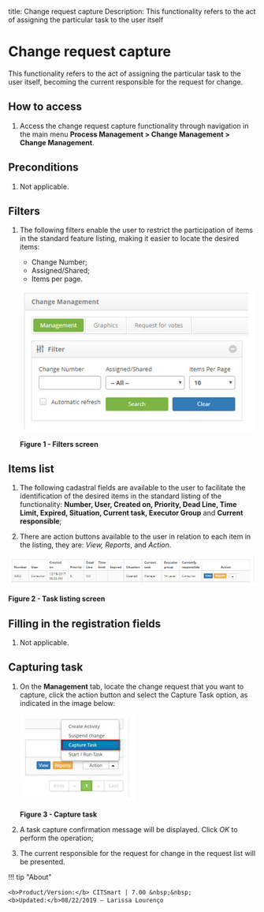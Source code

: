 title: Change request capture
Description: This functionality refers to the act of assigning the particular task to the user itself
# Change request capture

This functionality refers to the act of assigning the particular task to the user itself, becoming the current responsible for the request for change.

How to access
-------------

1. Access the change request capture functionality through navigation in the main menu 
**Process Management > Change Management > Change Management**.

Preconditions
----------------

1. Not applicable.

Filters
----------

1. The following filters enable the user to restrict the participation of items in the standard feature listing, making it 
easier to locate the desired items:

    - Change Number;
    - Assigned/Shared;
    - Items per page.
    
    ![Filters](images/captura.img1.jpg)
    
    **Figure 1 - Filters screen**
    
Items list
------------------

1. The following cadastral fields are available to the user to facilitate the identification of the desired items in the 
standard listing of the functionality: **Number, User, Created on, Priority, Dead Line, Time Limit, Expired, Situation, Current task, Executor Group** and **Current responsible**;

2. There are action buttons available to the user in relation to each item in the listing, they are: *View, Reports*, and 
*Action*.

![Listing](images/captura.img2.jpg)

**Figure 2 - Task listing screen**

Filling in the registration fields
-------------------------------------

1. Not applicable.

Capturing task
------------------

1. On the **Management** tab, locate the change request that you want to capture, click the action button and select the 
Capture Task option, as indicated in the image below:

    ![Capture](images/captura.img3.jpg)
    
    **Figure 3 - Capture task**
    
2. A task capture confirmation message will be displayed. Click *OK* to perform the operation;

3. The current responsible for the request for change in the request list will be presented.

!!! tip "About"

    <b>Product/Version:</b> CITSmart | 7.00 &nbsp;&nbsp;
    <b>Updated:</b>08/22/2019 – Larissa Lourenço
